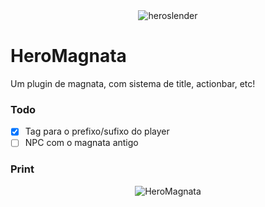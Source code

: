 <div align="center">
<img src="https://github.com/heroslender/HeroAPI/raw/master/logo.jpg" alt="heroslender"/>
</div>

# HeroMagnata
Um plugin de magnata, com sistema de title, actionbar, etc!

### Todo
- [x] Tag para o prefixo/sufixo do player
- [ ] NPC com o magnata antigo
### Print
<div align="center">
<img src="http://heroslender.cf/plugins/HeroMagnata/img/background.png" alt="HeroMagnata"/>
</div>